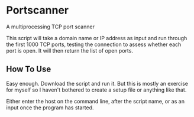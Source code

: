 # Portscanner
A multiprocessing TCP port scanner

This script will take a domain name or IP address as input and run through the first 1000 TCP ports, testing the connection to assess whether each port is open. It will then return the list of open ports.

## How To Use
Easy enough. Download the script and run it. But this is mostly an exercise for myself so I haven't bothered to create a setup file or anything like that.

Either enter the host on the command line, after the script name, or as an input once the program has started.
